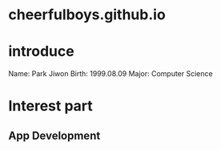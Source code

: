 # cheerfulboys.github.io
# introduce
Name: Park Jiwon
Birth: 1999.08.09
Major: Computer Science

# Interest part
## App Development
